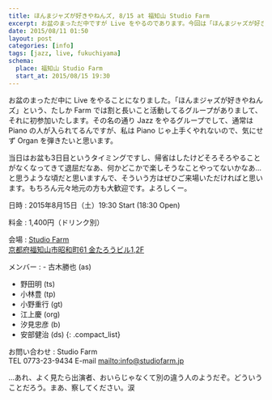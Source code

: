 ```yaml
---
title: ほんまジャズが好きやねんズ, 8/15 at 福知山 Studio Farm
excerpt: お盆のまっただ中ですが Live をやるのであります。今回は「ほんまジャズが好きやねんズ」に初参加。その名の通り Jazz をやります。8月15日（土）福知山 Studio Farm にて19:30スタート、チャージは1,400円なり。よろしくー。
date: 2015/08/11 01:50
layout: post
categories: [info]
tags: [jazz, live, fukuchiyama]
schema:
  place: 福知山 Studio Farm
  start_at: 2015/08/15 19:30
---
```

お盆のまっただ中に Live をやることになりました。「ほんまジャズが好きやねんズ」という、たしか Farm では割と長いこと活動してるグループがありまして、それに初参加いたします。その名の通り Jazz をやるグループでして、通常は Piano の人が入られてるんですが、私は Piano じゃ上手くやれないので、気にせず Organ を弾きたいと思います。

当日はお盆も3日目というタイミングですし、帰省はしたけどそろそろやることがなくなってきて退屈だなあ、何かどこかで楽しそうなことやってないかなあ…と思うような頃だと思いますんで、そういう方はぜひご来場いただければと思います。もちろん元々地元の方も大歓迎です。よろしくー。

日時
: 2015年8月15日（土）19:30 Start (18:30 Open)

料金
: 1,400円（ドリンク別）

会場
: [Studio Farm](http://studiofarm.jp/)  
  [京都府福知山市昭和町61 金たろうビル1,2F](https://www.google.co.jp/maps/place/%EF%BC%B3%EF%BD%94%EF%BD%95%EF%BD%84%EF%BD%89%EF%BD%8F%EF%BC%A6%EF%BC%A1%EF%BC%B2%EF%BC%AD/@35.3034488,135.1199299,17z/data=!4m6!1m3!3m2!1s0x6000028d33f5f691:0x6f65167b0c8bdbd5!2z77yz772U772V772E772J772P77ym77yh77yy77yt!3m1!1s0x6000028d33f5f691:0x6f65167b0c8bdbd5)

メンバー
: - 古木勝也 (as)
  - 野田明 (ts)
  - 小林豊 (tp)
  - 小野重行 (gt)
  - 江上慶 (org)
  - 汐見忠彦 (b)
  - 安部健治 (ds)
  {: .compact_list}

お問い合わせ
: Studio Farm  
  TEL 0773-23-9434 E-mail <mailto:info@studiofarm.jp>

…あれ、よく見たら出演者、おいらじゃなくて別の違う人のようだぞ。どういうことだろう。まあ、察してください。涙

